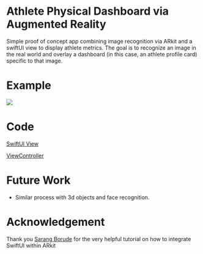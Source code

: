 # Athlete Physical Dashboard via Augmented Reality
Simple proof of concept app combining image recognition via ARkit and a swiftUI view to display athlete metrics. The goal is to recognize an image in the real world and overlay a dashboard (in this case, an athlete profile card) specific to that image.

# Example

![](AUdash.GIF)

# Code

[SwiftUI View](https://github.com/josedv82/augmented_reality_athlete_profile/blob/master/SwiftUIViewARCardView.swift)

[ViewController](https://github.com/josedv82/augmented_reality_athlete_profile/blob/master/ViewController.swift)

# Future Work

* Similar process with 3d objects and face recognition.

# Acknowledgement

Thank you [Sarang Borude](https://twitter.com/doomdave) for the very helpful tutorial on how to integrate SwiftUI within ARkit
